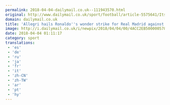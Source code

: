 ```yaml
---
permalink: 2018-04-04-dailymail.co.uk--111943570.html
original: http://www.dailymail.co.uk/sport/football/article-5575641/Its-certainly-extraordinary-goal-Allegri-hails-Ronaldos-wonder-strike-Real-Madrid.html?ITO=1490&ns_mchannel=rss&ns_campaign=1490
domain: dailymail.co.uk
title: 'Allegri hails Ronaldo''s wonder strike for Real Madrid against Juventus'
image: http://i.dailymail.co.uk/i/newpix/2018/04/04/00/4ACC2EB500000578-0-image-a-15_1522796725143.jpg
date: 2018-04-04 01:11:17
category: sport
translations: 
 - 'es'
 - 'de'
 - 'ru'
 - 'ja'
 - 'fr'
 - 'it'
 - 'zh-CN'
 - 'zh-TW'
 - 'ar'
 - 'pt'
 - 'hy'
---
```


